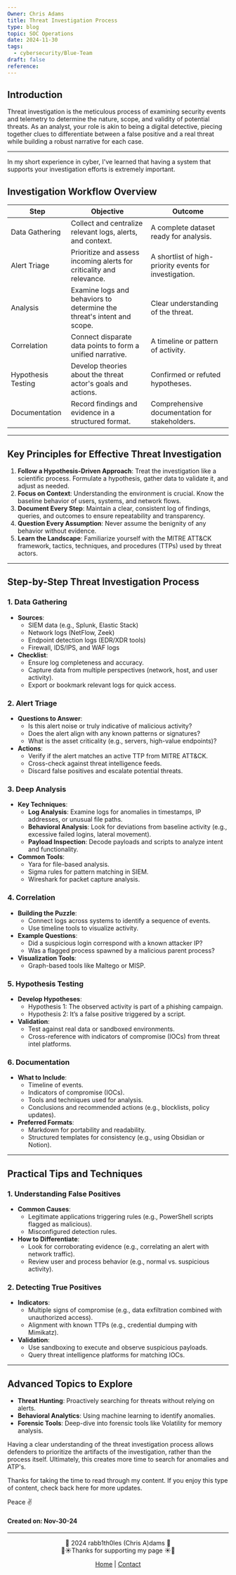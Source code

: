 ```yaml
---
Owner: Chris Adams
title: Threat Investigation Process
type: blog
topic: SOC Operations
date: 2024-11-30
tags:
  - cybersecurity/Blue-Team
draft: false
reference:
---
```

## **Introduction**

Threat investigation is the meticulous process of examining security events and telemetry to determine the nature, scope, and validity of potential threats. As an analyst, your role is akin to being a digital detective, piecing together clues to differentiate between a false positive and a real threat while building a robust narrative for each case.

---

In my short experience in cyber, I've learned that having a system that supports your investigation efforts is extremely important. 
## **Investigation Workflow Overview**

|**Step**|**Objective**|**Outcome**|
|---|---|---|
|Data Gathering|Collect and centralize relevant logs, alerts, and context.|A complete dataset ready for analysis.|
|Alert Triage|Prioritize and assess incoming alerts for criticality and relevance.|A shortlist of high-priority events for investigation.|
|Analysis|Examine logs and behaviors to determine the threat's intent and scope.|Clear understanding of the threat.|
|Correlation|Connect disparate data points to form a unified narrative.|A timeline or pattern of activity.|
|Hypothesis Testing|Develop theories about the threat actor's goals and actions.|Confirmed or refuted hypotheses.|
|Documentation|Record findings and evidence in a structured format.|Comprehensive documentation for stakeholders.|

---

## **Key Principles for Effective Threat Investigation**

1. **Follow a Hypothesis-Driven Approach**: Treat the investigation like a scientific process. Formulate a hypothesis, gather data to validate it, and adjust as needed.
2. **Focus on Context**: Understanding the environment is crucial. Know the baseline behavior of users, systems, and network flows.
3. **Document Every Step**: Maintain a clear, consistent log of findings, queries, and outcomes to ensure repeatability and transparency.
4. **Question Every Assumption**: Never assume the benignity of any behavior without evidence.
5. **Learn the Landscape**: Familiarize yourself with the MITRE ATT&CK framework, tactics, techniques, and procedures (TTPs) used by threat actors.

---

## **Step-by-Step Threat Investigation Process**

### 1. **Data Gathering**

- **Sources**:
    - SIEM data (e.g., Splunk, Elastic Stack)
    - Network logs (NetFlow, Zeek)
    - Endpoint detection logs (EDR/XDR tools)
    - Firewall, IDS/IPS, and WAF logs
- **Checklist**:
    - Ensure log completeness and accuracy.
    - Capture data from multiple perspectives (network, host, and user activity).
    - Export or bookmark relevant logs for quick access.

### 2. **Alert Triage**

- **Questions to Answer**:
    - Is this alert noise or truly indicative of malicious activity?
    - Does the alert align with any known patterns or signatures?
    - What is the asset criticality (e.g., servers, high-value endpoints)?
- **Actions**:
    - Verify if the alert matches an active TTP from MITRE ATT&CK.
    - Cross-check against threat intelligence feeds.
    - Discard false positives and escalate potential threats.

### 3. **Deep Analysis**

- **Key Techniques**:
    - **Log Analysis**: Examine logs for anomalies in timestamps, IP addresses, or unusual file paths.
    - **Behavioral Analysis**: Look for deviations from baseline activity (e.g., excessive failed logins, lateral movement).
    - **Payload Inspection**: Decode payloads and scripts to analyze intent and functionality.
- **Common Tools**:
    - Yara for file-based analysis.
    - Sigma rules for pattern matching in SIEM.
    - Wireshark for packet capture analysis.

### 4. **Correlation**

- **Building the Puzzle**:
    - Connect logs across systems to identify a sequence of events.
    - Use timeline tools to visualize activity.
- **Example Questions**:
    - Did a suspicious login correspond with a known attacker IP?
    - Was a flagged process spawned by a malicious parent process?
- **Visualization Tools**:
    - Graph-based tools like Maltego or MISP.

### 5. **Hypothesis Testing**

- **Develop Hypotheses**:
    - Hypothesis 1: The observed activity is part of a phishing campaign.
    - Hypothesis 2: It’s a false positive triggered by a script.
- **Validation**:
    - Test against real data or sandboxed environments.
    - Cross-reference with indicators of compromise (IOCs) from threat intel platforms.

### 6. **Documentation**

- **What to Include**:
    - Timeline of events.
    - Indicators of compromise (IOCs).
    - Tools and techniques used for analysis.
    - Conclusions and recommended actions (e.g., blocklists, policy updates).
- **Preferred Formats**:
    - Markdown for portability and readability.
    - Structured templates for consistency (e.g., using Obsidian or Notion).

---

## **Practical Tips and Techniques**

### 1. **Understanding False Positives**

- **Common Causes**:
    - Legitimate applications triggering rules (e.g., PowerShell scripts flagged as malicious).
    - Misconfigured detection rules.
- **How to Differentiate**:
    - Look for corroborating evidence (e.g., correlating an alert with network traffic).
    - Review user and process behavior (e.g., normal vs. suspicious activity).

### 2. **Detecting True Positives**

- **Indicators**:
    - Multiple signs of compromise (e.g., data exfiltration combined with unauthorized access).
    - Alignment with known TTPs (e.g., credential dumping with Mimikatz).
- **Validation**:
    - Use sandboxing to execute and observe suspicious payloads.
    - Query threat intelligence platforms for matching IOCs.

---
## **Advanced Topics to Explore**

- **Threat Hunting**: Proactively searching for threats without relying on alerts.
- **Behavioral Analytics**: Using machine learning to identify anomalies.
- **Forensic Tools**: Deep-dive into forensic tools like Volatility for memory analysis.

Having a clear understanding of the threat investigation process allows defenders to prioritize the artifacts of the investigation, rather than the process itself. Ultimately, this creates more time to search for anomalies and ATP's.

<div class="neon-line"></div>

Thanks for taking the time to read through my content. If you enjoy this type of content, check back here for more updates. 

Peace ✌️

#### Created on: Nov-30-24
---

<div style="text-align: center;">
	<div class="gradient-text">👾 2024 rabb1th0les (Chris A)dams 👾</div> 
	🌴☀Thanks for supporting my page ☀🌴
	<nav>
		<ul style="list-style: none; padding: 0;">
			<div style="text-align: center;">
				<li><a href="index.html">Home</a> | <a href="Contact.html">Contact</a></li>
			</div>
		</ul>
	</nav>	
</div>
